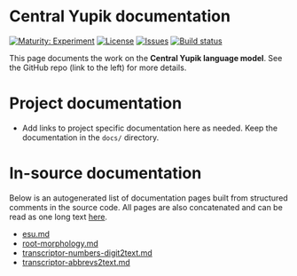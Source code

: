 # Central Yupik documentation

[![Maturity: Experiment](https://img.shields.io/badge/Maturity-Experiment-black.svg)](https://giellalt.github.io/MaturityClassification.html)
[![License](https://img.shields.io/github/license/giellalt/lang-esu)](https://raw.githubusercontent.com/giellalt/lang-esu/develop/LICENSE)
[![Issues](https://img.shields.io/github/issues/giellalt/lang-esu)](https://github.com/giellalt/lang-esu/issues)
[![Build status](https://github.com/giellalt/lang-esu/workflows/Speller%20CI+CD/badge.svg)](https://github.com/giellalt/lang-esu/actions)

This page documents the work on the **Central Yupik language model**. See the GitHub repo (link to the left) for more details.

# Project documentation

* Add links to project specific documentation here as needed. Keep the documentation in the `docs/` directory.

# In-source documentation

Below is an autogenerated list of documentation pages built from structured comments in the source code. All pages are also concatenated and can be read as one long text [here](esu.md).
* [esu.md](esu.md)
* [root-morphology.md](root-morphology.md)
* [transcriptor-numbers-digit2text.md](transcriptor-numbers-digit2text.md)
* [transcriptor-abbrevs2text.md](transcriptor-abbrevs2text.md)
